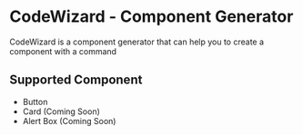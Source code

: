 # CodeWizard - Component Generator
CodeWizard is a component generator that can help you to create a component with a command

## Supported Component
- Button
- Card (Coming Soon)
- Alert Box (Coming Soon)